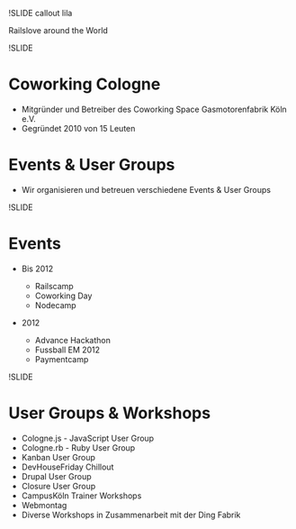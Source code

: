 !SLIDE callout lila

Railslove around the World

!SLIDE 

# Coworking Cologne

  * Mitgründer und Betreiber des Coworking Space Gasmotorenfabrik Köln e.V.
  * Gegründet 2010 von 15 Leuten

# Events & User Groups

  * Wir organisieren und betreuen verschiedene Events & User Groups

!SLIDE

# Events 

* Bis 2012
  * Railscamp
  * Coworking Day 
  * Nodecamp 

* 2012
  * Advance Hackathon 
  * Fussball EM 2012 
  * Paymentcamp

!SLIDE

# User Groups & Workshops

* Cologne.js - JavaScript User Group
* Cologne.rb - Ruby User Group
* Kanban User Group
* DevHouseFriday Chillout
* Drupal User Group
* Closure User Group 
* CampusKöln Trainer Workshops
* Webmontag
* Diverse Workshops in Zusammenarbeit mit der Ding Fabrik 